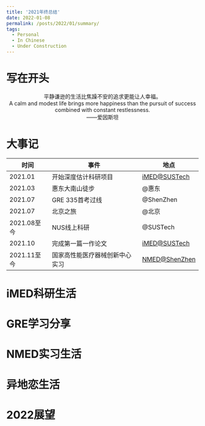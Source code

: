 ```yaml
---
title: '2021年终总结'
date: 2022-01-08
permalink: /posts/2022/01/summary/
tags:
  - Personal
  - In Chinese
  - Under Construction
---
```

写在开头
======
<div align='center'>平静谦逊的生活比焦躁不安的追求更能让人幸福。</div>
<div align='center'>A calm and modest life brings more happiness than the pursuit of success combined with constant restlessness.</div>
<div align='center'>——爱因斯坦</div>

大事记
======
| 时间  | 事件 | 地点 |
| ------------- | ------------- | ------------- |
| 2021.01 | 开始深度估计科研项目 | [iMED@SUSTech](http://www.imed-lab.com/) |
| 2021.03 | 惠东大南山徒步 | @惠东 |
| 2021.07 | GRE 335首考过线 | @ShenZhen |
| 2021.07 | 北京之旅 | @北京 |
| 2021.08至今 | NUS线上科研 | @SUSTech |
| 2021.10 | 完成第一篇一作论文 | [iMED@SUSTech](http://www.imed-lab.com/) |
| 2021.11至今 | 国家高性能医疗器械创新中心实习 | [NMED@ShenZhen](http://nmed.org.cn/) |

iMED科研生活
======

GRE学习分享
======

NMED实习生活
======

异地恋生活
======

2022展望
======